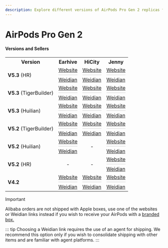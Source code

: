 ```yaml
---
description: Explore different versions of AirPods Pro Gen 2 replicas from various sellers. Find official stores and direct links to purchase AirPods Pro Gen 2 replicas.
---
```


# AirPods Pro Gen 2

#### Versions and Sellers

<table>
  <tr>
    <th>Version</th>
    <th>Earhive</th>
    <th>HiCity</th>
    <th>Jenny</th>
  </tr>
  <tr>
    <td><strong>V5.3</strong> (HR)</td>
    <td>
      <a href="https://earhive.com/product/pro-2-v5-3-hr-2/">Website</a>
      <hr style="margin: 5px 0; height: 1px; border: none; background-color: #ccc;">
      <a href="https://airreps.link/earhivew">Weidian</a>
    </td>
    <td>
      <a href="https://hicitypods.com/product/pro-2-v5-3-hr-2/">Website</a>
      <hr style="margin: 5px 0; height: 1px; border: none; background-color: #ccc;">
      <a href="https://airreps.link/hicityw">Weidian</a>
    </td>
    <td>
      <a href="https://jenny.airreps.info/product/pro-2-v5-3-hr-2/">Website</a>
      <hr style="margin: 5px 0; height: 1px; border: none; background-color: #ccc;">
      <a href="https://airreps.link/jennyw">Weidian</a>
    </td>
  </tr>
  <tr>
    <td><strong>V5.3</strong> (TigerBuilder)</td>
    <td>
      <a href="https://earhive.com/product/pro-2-v5-3-tb/">Website</a>
      <hr style="margin: 5px 0; height: 1px; border: none; background-color: #ccc;">
      <a href="https://airreps.link/earhivew">Weidian</a>
    </td>
    <td>
      <a href="https://hicitypods.com/product/pro-2-v5-3-tb/">Website</a>
      <hr style="margin: 5px 0; height: 1px; border: none; background-color: #ccc;">
      <a href="https://airreps.link/hicityw">Weidian</a>
    </td>
    <td>
      <a href="https://jenny.airreps.info/product/pro-2-v5-3-tb/">Website</a>
      <hr style="margin: 5px 0; height: 1px; border: none; background-color: #ccc;">
      <a href="https://airreps.link/jennyw">Weidian</a>
    </td>
  </tr>
  <tr>
  <td><strong>V5.3</strong> (Huilian)</td>
    <td>
      <a href="https://earhive.com/product/pro-2-v5-3-huilian/">Website</a>
      <hr style="margin: 5px 0; height: 1px; border: none; background-color: #ccc;">
      <a href="https://airreps.link/earhivew">Weidian</a>
    </td>
    <td>
      <a href="https://hicitypods.com/product/pro-2-v5-3-huilian/">Website</a>
      <hr style="margin: 5px 0; height: 1px; border: none; background-color: #ccc;">
      <a href="https://airreps.link/hicityw">Weidian</a>
    </td>
    <td>
      <a href="https://jenny.airreps.info/product/v5-3-huilian/">Website</a>
      <hr style="margin: 5px 0; height: 1px; border: none; background-color: #ccc;">
      <a href="https://airreps.link/jennyw">Weidian</a>
    </td>
  </tr>
  <tr>
    <td><strong>V5.2</strong> (TigerBuilder)</td>
    <td>
      <a href="https://earhive.com/product/pro-2-v5-2-tb/">Website</a>
      <hr style="margin: 5px 0; height: 1px; border: none; background-color: #ccc;">
      <a href="https://airreps.link/earhivew">Weidian</a>
    </td>
    <td>
      <a href="https://hicitypods.com/product/pro2-v5-2-tb/">Website</a>
      <hr style="margin: 5px 0; height: 1px; border: none; background-color: #ccc;">
      <a href="https://airreps.link/hicityw">Weidian</a>
    </td>
    <td>
      <a href="https://jenny.airreps.info/product/v5-2tb/">Website</a>
      <hr style="margin: 5px 0; height: 1px; border: none; background-color: #ccc;">
      <a href="https://airreps.link/jennyw">Weidian</a>
    </td>
  </tr>
  <tr>
    <td><strong>V5.2</strong> (Huilian)</td>
    <td>
      <a href="https://earhive.com/product/pro-2-v5-2-huilian/">Website</a>
      <hr style="margin: 5px 0; height: 1px; border: none; background-color: #ccc;">
      <a href="https://airreps.link/earhivew">Weidian</a>
    </td>
    <td style="text-align: center;">-</td>
    <td>
      <a href="https://jenny.airreps.info/product/pro-2-v5-2-huilian/">Website</a>
      <hr style="margin: 5px 0; height: 1px; border: none; background-color: #ccc;">
      <a href="https://airreps.link/jennyw">Weidian</a>
    </td>
  </tr>
  <tr>
    <td><strong>V5.2</strong> (HR)</td>
    <td style="text-align: center;">-</td>
    <td style="text-align: center;">-</td>
    <td>
      <a href="https://jenny.airreps.info/product/pro-2-v5-2-hr/">Website</a>
      <hr style="margin: 5px 0; height: 1px; border: none; background-color: #ccc;">
      <a href="https://airreps.link/jennyw">Weidian</a>
    </td>
  </tr>
  <tr>
    <td><strong>V4.2</strong></td>
    <td>
      <a href="https://earhive.com/product/pro-2-v4-2/">Website</a>
      <hr style="margin: 5px 0; height: 1px; border: none; background-color: #ccc;">
      <a href="https://airreps.link/earhivew">Weidian</a>
    </td>
    <td>
      <a href="https://hicitypods.com/product/pro-v4-2/">Website</a>
      <hr style="margin: 5px 0; height: 1px; border: none; background-color: #ccc;">
      <a href="https://airreps.link/hicityw">Weidian</a>
    </td>
    <td>
      <a href="https://jenny.airreps.info/product/pro-2-v4-2/">Website</a>
      <hr style="margin: 5px 0; height: 1px; border: none; background-color: #ccc;">
      <a href="https://airreps.link/jennyw">Weidian</a>
    </td>
  </tr>
</table>



> [!IMPORTANT]
> Alibaba orders are not shipped with Apple boxes, use one of the websites or Weidian links instead if you wish to receive your AirPods with a [branded box.](https://airpodsreplicas.com/introduction/packaging#apple-logo-box)

::: tip
Choosing a Weidian link requires the use of an agent for shipping. We recommend this option only if you wish to consolidate shipping with other items and are familiar with agent platforms. 
:::
